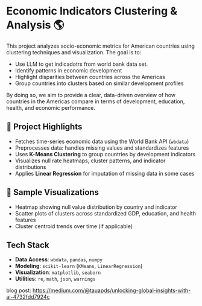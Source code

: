 # Economic Indicators Clustering & Analysis 🌎

This project analyzes socio-economic metrics for American countries using clustering techniques and visualization. The goal is to:

- Use LLM to get indicadotrs from world bank data set. 
- Identify patterns in economic development
- Highlight disparities between countries across the Americas
- Group countries into clusters based on similar development profiles

By doing so, we aim to provide a clear, data-driven overview of how countries in the Americas compare in terms of development, education, health, and economic performance.

## 📌 Project Highlights

- Fetches time-series economic data using the World Bank API (`wbdata`)
- Preprocesses data: handles missing values and standardizes features
- Uses **K-Means Clustering** to group countries by development indicators
- Visualizes null rate heatmaps, cluster patterns, and indicator distributions
- Applies **Linear Regression** for imputation of missing data in some cases

## 👀 Sample Visualizations

- Heatmap showing null value distribution by country and indicator
- Scatter plots of clusters across standardized GDP, education, and health features
- Cluster centroid trends over time (if applicable)

## Tech Stack

- **Data Access**: `wbdata`, `pandas`, `numpy`
- **Modeling**: `scikit-learn` (`KMeans`, `LinearRegression`)
- **Visualization**: `matplotlib`, `seaborn`
- **Utilities**: `re`, `math`, `json`, `warnings`

blog post: https://medium.com/@tauapds/unlocking-global-insights-with-ai-4732fdd7924c
